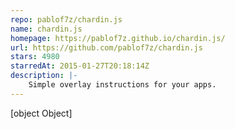 ```yaml
---
repo: pablof7z/chardin.js
name: chardin.js
homepage: https://pablof7z.github.io/chardin.js/
url: https://github.com/pablof7z/chardin.js
stars: 4980
starredAt: 2015-01-27T20:18:14Z
description: |-
    Simple overlay instructions for your apps.
---
```


[object Object]
